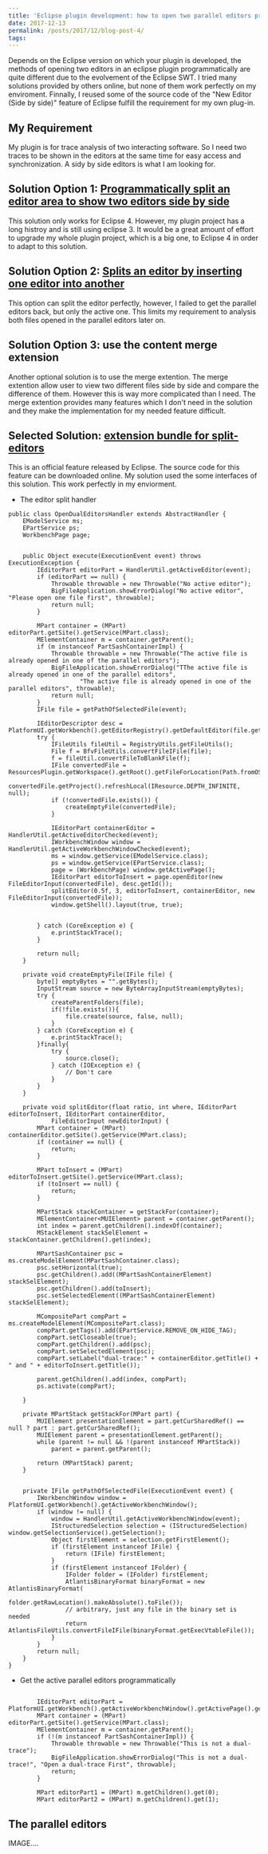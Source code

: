 ```yaml
---
title: 'Eclipse plugin development: how to open two parallel editors programmatically'
date: 2017-12-13
permalink: /posts/2017/12/blog-post-4/
tags:
---
```


Depends on the Eclipse version on which your plugin is developed, the methods of opening two editors in an eclipse plugin programmatically are quite different due to the evolvement of the Eclipse SWT. I tried many solutions provided by others online, but none of them work perfectly on my enviroment. Finnally, I reused some of the source code of the "New Editor (Side by side)" feature of Eclipse fulfill the requirement for my own plug-in.


My Requirement
------
My plugin is for trace analysis of two interacting software. So I need two traces to be shown in the editors at the same time for easy access and synchronization. A sidy by side editors is what I am looking for.

Solution Option 1: <a href="https://dzone.com/articles/programmatically-split-editor-">Programmatically split an editor area to show two editors side by side</a>
------
This solution only works for Eclipse 4. However, my plugin project has a long histroy and is still using eclipse 3. It would be a great amount of effort to upgrade my whole plugin project, which is a big one, to Eclipse 4 in order to adapt to this solution.

Solution Option 2: <a href="https://stackoverflow.com/questions/35182408/open-split-screen-editor">Splits an editor by inserting one editor into another</a>
------
This option can split the editor perfectly, however, I failed to get the parallel editors back, but only the active one. This limits my requirement to analysis both files opened in the parallel editors later on.

Solution Option 3: use the content merge extension
------
Another optional solution is to use the merge extention. The merge extention allow user to view two different files side by side and compare the difference of them. However this is way more complicated than I need. The merge extention provides many features which I don't need in the solution and they make the implementation for my needed feature difficult.

Selected Solution: <a href="https://bugs.eclipse.org/bugs/attachment.cgi?id=214947&action=edit">extension bundle for split-editors</a>
------
This is an official feature released by Eclipse. The source code for this feature can be downloaded online. My solution used the some interfaces of this solution. This work perfectly in my enviorment. 

* The editor split handler

```
public class OpenDualEditorsHandler extends AbstractHandler {
	EModelService ms;
	EPartService ps;
	WorkbenchPage page;

	  
    public Object execute(ExecutionEvent event) throws ExecutionException {
		IEditorPart editorPart = HandlerUtil.getActiveEditor(event);
		if (editorPart == null) {
			Throwable throwable = new Throwable("No active editor");
			BigFileApplication.showErrorDialog("No active editor", "Please open one file first", throwable);
			return null;
		}

		MPart container = (MPart) editorPart.getSite().getService(MPart.class);
		MElementContainer m = container.getParent();
		if (m instanceof PartSashContainerImpl) {
			Throwable throwable = new Throwable("The active file is already opened in one of the parallel editors");
			BigFileApplication.showErrorDialog("TThe active file is already opened in one of the parallel editors",
					"The active file is already opened in one of the parallel editors", throwable);
			return null;
		}
		IFile file = getPathOfSelectedFile(event);

		IEditorDescriptor desc = PlatformUI.getWorkbench().getEditorRegistry().getDefaultEditor(file.getName());
		try {
			IFileUtils fileUtil = RegistryUtils.getFileUtils();
			File f = BfvFileUtils.convertFileIFile(file);
			f = fileUtil.convertFileToBlankFile(f);
			IFile convertedFile = ResourcesPlugin.getWorkspace().getRoot().getFileForLocation(Path.fromOSString(f.getAbsolutePath()));
			convertedFile.getProject().refreshLocal(IResource.DEPTH_INFINITE, null);
			if (!convertedFile.exists()) {
				createEmptyFile(convertedFile);
			}

			IEditorPart containerEditor = HandlerUtil.getActiveEditorChecked(event);
			IWorkbenchWindow window = HandlerUtil.getActiveWorkbenchWindowChecked(event);
			ms = window.getService(EModelService.class);
			ps = window.getService(EPartService.class);
			page = (WorkbenchPage) window.getActivePage();
			IEditorPart editorToInsert = page.openEditor(new FileEditorInput(convertedFile), desc.getId());
			splitEditor(0.5f, 3, editorToInsert, containerEditor, new FileEditorInput(convertedFile));
			window.getShell().layout(true, true);
			

		} catch (CoreException e) {
			e.printStackTrace();
		}

		return null;
	}

    private void createEmptyFile(IFile file) {
		byte[] emptyBytes = "".getBytes();
		InputStream source = new ByteArrayInputStream(emptyBytes);
		try {
			createParentFolders(file);
			if(!file.exists()){
				file.create(source, false, null);
			}
		} catch (CoreException e) {
			e.printStackTrace();
		}finally{
			try {
				source.close();
			} catch (IOException e) {
				// Don't care
			}
		}
	}

	private void splitEditor(float ratio, int where, IEditorPart editorToInsert, IEditorPart containerEditor,
			FileEditorInput newEditorInput) {
		MPart container = (MPart) containerEditor.getSite().getService(MPart.class);
		if (container == null) {
			return;
		}

		MPart toInsert = (MPart) editorToInsert.getSite().getService(MPart.class);
		if (toInsert == null) {
			return;
		}

		MPartStack stackContainer = getStackFor(container);
		MElementContainer<MUIElement> parent = container.getParent();
		int index = parent.getChildren().indexOf(container);
		MStackElement stackSelElement = stackContainer.getChildren().get(index);

		MPartSashContainer psc = ms.createModelElement(MPartSashContainer.class);
		psc.setHorizontal(true);
		psc.getChildren().add((MPartSashContainerElement) stackSelElement);
		psc.getChildren().add(toInsert);
		psc.setSelectedElement((MPartSashContainerElement) stackSelElement);

		MCompositePart compPart = ms.createModelElement(MCompositePart.class);
		compPart.getTags().add(EPartService.REMOVE_ON_HIDE_TAG);
		compPart.setCloseable(true);
		compPart.getChildren().add(psc);
		compPart.setSelectedElement(psc);
		compPart.setLabel("dual-trace:" + containerEditor.getTitle() + " and " + editorToInsert.getTitle());

		parent.getChildren().add(index, compPart);
		ps.activate(compPart);

	}

	private MPartStack getStackFor(MPart part) {
		MUIElement presentationElement = part.getCurSharedRef() == null ? part : part.getCurSharedRef();
		MUIElement parent = presentationElement.getParent();
		while (parent != null && !(parent instanceof MPartStack))
			parent = parent.getParent();

		return (MPartStack) parent;
	}


	private IFile getPathOfSelectedFile(ExecutionEvent event) {
		IWorkbenchWindow window = PlatformUI.getWorkbench().getActiveWorkbenchWindow();
		if (window != null) {
			window = HandlerUtil.getActiveWorkbenchWindow(event);
			IStructuredSelection selection = (IStructuredSelection) window.getSelectionService().getSelection();
			Object firstElement = selection.getFirstElement();
			if (firstElement instanceof IFile) {
				return (IFile) firstElement;
			}
			if (firstElement instanceof IFolder) {
				IFolder folder = (IFolder) firstElement;
				AtlantisBinaryFormat binaryFormat = new AtlantisBinaryFormat(
						folder.getRawLocation().makeAbsolute().toFile());
				// arbitrary, just any file in the binary set is needed
				return AtlantisFileUtils.convertFileIFile(binaryFormat.getExecVtableFile());
			}
		}
		return null;
	}
}
```

* Get the active parallel editors programmatically

```

        IEditorPart editorPart = PlatformUI.getWorkbench().getActiveWorkbenchWindow().getActivePage().getActiveEditor();
		MPart container = (MPart) editorPart.getSite().getService(MPart.class);
		MElementContainer m = container.getParent();
		if (!(m instanceof PartSashContainerImpl)) {
			Throwable throwable = new Throwable("This is not a dual-trace");
			BigFileApplication.showErrorDialog("This is not a dual-trace!", "Open a dual-trace First", throwable);
			return;
		}

		MPart editorPart1 = (MPart) m.getChildren().get(0);
		MPart editorPart2 = (MPart) m.getChildren().get(1);

```


The parallel editors
------
IMAGE....
